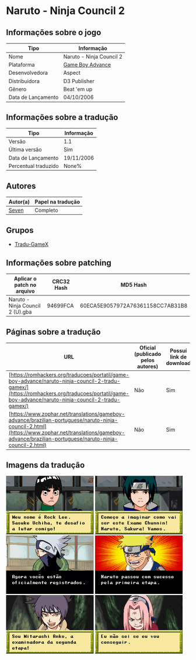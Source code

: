 # Naruto - Ninja Council 2

## Informações sobre o jogo

| Tipo | Informação |
| ----------- | ----------- |
| Nome | Naruto \- Ninja Council 2 |
| Plataforma | [Game Boy Advance](../) |
| Desenvolvedora | Aspect |
| Distribuidora | D3 Publisher |
| Gênero | Beat 'em up |
| Data de Lançamento | 04/10/2006 |

## Informações sobre a tradução

| Tipo | Informação |
| ----------- | ----------- |
| Versão | 1\.1 |
| Última versão | Sim |
| Data de Lançamento | 19/11/2006 |
| Percentual traduzido | None% |

## Autores

| Autor(a) | Papel na tradução |
| ----------- | ----------- |
| [Seven](../../../autores/seven/) | Completo |

## Grupos

* [Tradu\-GameX](../../../grupos/tradu-gamex/)

## Informações sobre patching

| Aplicar o patch no arquivo | CRC32 Hash | MD5 Hash |
| ----------- | ----------- | ----------- |
| Naruto \- Ninja Council 2 \(U\)\.gba | 94699FCA | 60ECA5E9057972A76361158CC7AB31B8 |

## Páginas sobre a tradução

| URL | Oficial (publicado pelos autores) | Possuí link de download |
| ----------- | ----------- | ----------- |
| [https://romhackers.org/traducoes/portatil/game-boy-advance/naruto-ninja-council-2-tradu-gamex/](https://romhackers.org/traducoes/portatil/game-boy-advance/naruto-ninja-council-2-tradu-gamex/) | Não | Sim |
| [https://www.zophar.net/translations/gameboy-advance/brazilian-portuguese/naruto-ninja-council-2.html](https://www.zophar.net/translations/gameboy-advance/brazilian-portuguese/naruto-ninja-council-2.html) | Não | Sim |

## Imagens da tradução

![Imagem de exemplo da tradução 1](1.png)
![Imagem de exemplo da tradução 2](2.png)
![Imagem de exemplo da tradução 3](3.png)
![Imagem de exemplo da tradução 4](4.png)
![Imagem de exemplo da tradução 5](5.png)
![Imagem de exemplo da tradução 6](6.png)